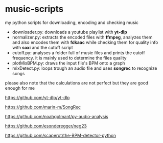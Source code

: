 
# music-scripts
my python scripts for downloading, encoding and checking music

- downloader.py: downloads a youtube playlist with **yt-dlp**
- normalizer.py: extracts the encoded files with **ffmpeg**, analyzes them and also encodes them with **fdkaac** while checking them for quality info with **soxi** and the cutoff script
- cutoff.py: analyses a folder full of music files and prints the cutoff frequency. it is mainly used to determine the files quality
- plotMixBPM.py: draws the input file's BPM onto a graph
- mixDetect.py: loops trough an audio file and uses **songrec** to recognize songs 

please also note that the calculations are not perfect but they are good enough for me

https://github.com/yt-dlp/yt-dlp

https://github.com/marin-m/SongRec

https://github.com/noahgolmant/py-audio-analysis 

https://github.com/esonderegger/neg23 

https://github.com/scaperot/the-BPM-detector-python 
